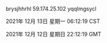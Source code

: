 brysjhhrhl 59.174.25.102 yqqlmgsycl

2021年 12月 13日 星期一 06:12:19 CST

2021年 12月 12日 星期日 22:12:19 GMT
